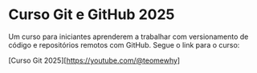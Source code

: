# Curso Git e GitHub 2025

Um curso para iniciantes aprenderem a trabalhar com versionamento de código e repositórios remotos com GitHub. Segue o link para o curso:

[Curso Git 2025][https://youtube.com/@teomewhy]

